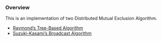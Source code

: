 ### Overview

This is an implementation of two Distributed Mutual Exclusion Algorithm.
- [Raymond’s Tree-Based Algorithm](./Suzuki-Kasami)
- [Suzuki-Kasami’s Broadcast Algorithm](./Raymond-Tree)
